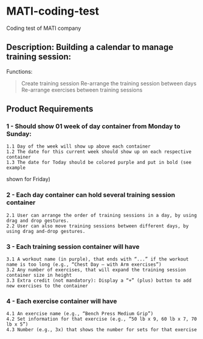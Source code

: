 # MATI-coding-test

Coding test of MATI company

## Description: Building a calendar to manage training session:

Functions:

> Create training session
> Re-arrange the training session between days
> Re-arrange exercises between training sessions

## Product Requirements

### 1 - Should show 01 week of day container from Monday to Sunday:

    1.1 Day of the week will show up above each container
    1.2 The date for this current week should show up on each respective container
    1.3 The date for Today should be colored purple and put in bold (see example

shown for Friday)

### 2 - Each day container can hold several training session container

    2.1 User can arrange the order of training sessions in a day, by using drag and drop gestures.
    2.2 User can also move training sessions between different days, by using drag and-drop gestures.

### 3 - Each training session container will have

    3.1 A workout name (in purple), that ends with “...” if the workout name is too long (e.g., “Chest Day – with Arm exercises”)
    3.2 Any number of exercises, that will expand the training session container size in height
    3.3 Extra credit (not mandatory): Display a “+” (plus) button to add new exercises to the container

### 4 - Each exercise container will have

    4.1 An exercise name (e.g., “Bench Press Medium Grip”)
    4.2 Set information for that exercise (e.g., “50 lb x 9, 60 lb x 7, 70 lb x 5”)
    4.3 Number (e.g., 3x) that shows the number for sets for that exercise
